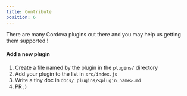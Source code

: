 ```yaml
---
title: Contribute
position: 6
---
```


There are many Cordova plugins out there and you may help us getting them supported !

#### Add a new plugin

1. Create a file named by the plugin in the `plugins/` directory
1. Add your plugin to the list in `src/index.js`
1. Write a tiny doc in `docs/_plugins/<plugin_name>.md`
1. PR ;)

